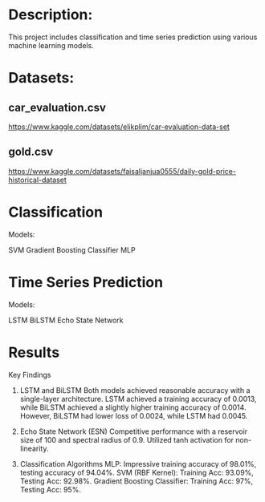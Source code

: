 # Description:
This project includes classification and time series prediction using various machine learning models.


# Datasets:

## car_evaluation.csv
https://www.kaggle.com/datasets/elikplim/car-evaluation-data-set

## gold.csv
https://www.kaggle.com/datasets/faisaljanjua0555/daily-gold-price-historical-dataset


# Classification
Models:

SVM
Gradient Boosting Classifier
MLP


# Time Series Prediction

Models:

LSTM
BiLSTM
Echo State Network


# Results
Key Findings
1. LSTM and BiLSTM
Both models achieved reasonable accuracy with a single-layer architecture.
LSTM achieved a training accuracy of 0.0013, while BiLSTM achieved a slightly higher training accuracy of 0.0014.
However, BiLSTM had lower loss of 0.0024, while LSTM had 0.0045.

2. Echo State Network (ESN)
Competitive performance with a reservoir size of 100 and spectral radius of 0.9.
Utilized tanh activation for non-linearity.

3. Classification Algorithms
MLP: Impressive training accuracy of 98.01%, testing accuracy of 94.04%.
SVM (RBF Kernel): Training Acc: 93.09%, Testing Acc: 92.98%.
Gradient Boosting Classifier: Training Acc: 97%, Testing Acc: 95%.

